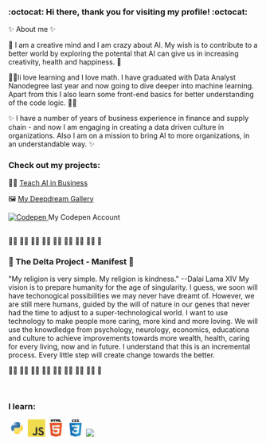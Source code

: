 ### :octocat: Hi there, thank you for visiting my profile! :octocat:

✨ About me ✨  

:small_red_triangle: I am a creative mind and I am crazy about AI. My wish is to contribute to a better world by exploring the potental that AI can give us in increasing creativity, health and happiness. :small_red_triangle: 

:woman_student:Ii love learning and I love math. I have graduated with Data Analyst Nanodegree last year and now going to dive deeper into machine learning. Apart from this I also learn some front-end basics for better understanding of the code logic. :woman_student:

✨ I have a number of years of business experience in finance and supply chain - and now I am engaging in creating a data driven culture in organizations. Also I am on a mission to bring AI to more organizations, in an understandable way. ✨ 


### Check out my projects:

:woman_student: [Teach AI in Business](https://github.com/aenyne/teach-AI-in-business)

:framed_picture: [My Deepdream Gallery](https://deepdreamgenerator.com/u/aen/account)  

<a href="https://www.codepen.io/aenyne">
  <img align="top-right" alt="Codepen" width="22px" src="https://cdn.jsdelivr.net/npm/simple-icons@v3/icons/codepen.svg" />
</a> My Codepen Account
  
<br>
<br>
  
:woman_health_worker: :farmer: :woman_teacher: :astronaut: :woman_mechanic: :man_office_worker: :artist: :woman_firefighter:  	:breast_feeding:

### :small_red_triangle: The Delta Project - Manifest :small_red_triangle:
"My religion is very simple. My religion is kindness." --Dalai Lama XIV 
My vision is to prepare humanity for the age of singularity. I guess, we soon will have techonogical possibilities we may never have dreamt of. However, we are still mere humans, guided by the will of nature in our genes that never had the time to adjust to a super-technological world. I want to use technology to make people more caring, more kind and more loving. We will use the knowdledge from psychology, neurology, economics, educationa and culture to achieve improvements towards more wealth, health, caring for every living, now and in future. I understand that this is an incremental process. Every little step will create change towards the better.

:woman_health_worker: :farmer: :woman_teacher: :astronaut: :woman_mechanic: :man_office_worker: :artist: :woman_firefighter:  	:breast_feeding:

<br>

### I learn:
<code><img height="35" src="https://raw.githubusercontent.com/github/explore/80688e429a7d4ef2fca1e82350fe8e3517d3494d/topics/python/python.png"></code>
<code><img height="35" src="https://raw.githubusercontent.com/github/explore/80688e429a7d4ef2fca1e82350fe8e3517d3494d/topics/javascript/javascript.png"></code>
<code><img height="35" src="https://raw.githubusercontent.com/github/explore/80688e429a7d4ef2fca1e82350fe8e3517d3494d/topics/html/html.png"></code>
<code><img height="35" src="https://raw.githubusercontent.com/github/explore/5c058a388828bb5fde0bcafd4bc867b5bb3f26f3/topics/css/css.png"></code>
<code><img height="35" src="https://git-scm.com/images/logos/downloads/Git-Icon-1788C.png"></code>
